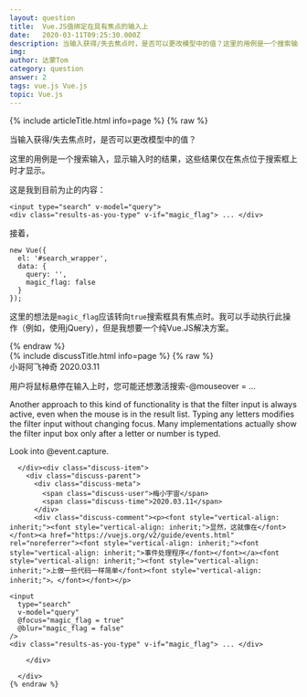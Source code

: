 ```yaml
---
layout: question
title:  Vue.JS值绑定在具有焦点的输入上
date:   2020-03-11T09:25:30.000Z
description: 当输入获得/失去焦点时，是否可以更改模型中的值？这里的用例是一个搜索输入，显示输入时的结果，这些结果仅在焦点位于搜索框上时才显示。这是我到目前为止...
img: 
author: 达蒙Tom
category: question
answer: 2
tags: vue.js Vue.js
topic: Vue.js
---
```

<div class="article-root">
  <div class="article">
    {% include articleTitle.html info=page %}
    {% raw %}
    <div class="article-content"><p><font style="vertical-align: inherit;"><font style="vertical-align: inherit;">当输入获得/失去焦点时，是否可以更改模型中的值？</font></font></p>

<p><font style="vertical-align: inherit;"><font style="vertical-align: inherit;">这里的用例是一个搜索输入，显示输入时的结果，这些结果仅在焦点位于搜索框上时才显示。</font></font></p>

<p><font style="vertical-align: inherit;"><font style="vertical-align: inherit;">这是我到目前为止的内容：</font></font></p>

<pre class="lang-html prettyprint-override"><code>&lt;input type="search" v-model="query"&gt;<font></font>
&lt;div class="results-as-you-type" v-if="magic_flag"&gt; ... &lt;/div&gt;<font></font>
</code></pre>

<p><font style="vertical-align: inherit;"><font style="vertical-align: inherit;">接着，</font></font></p>

<pre class="lang-js prettyprint-override"><code>new Vue({<font></font>
  el: '#search_wrapper',<font></font>
  data: {<font></font>
    query: '',<font></font>
    magic_flag: false<font></font>
  }<font></font>
});<font></font>
</code></pre>

<p><font style="vertical-align: inherit;"><font style="vertical-align: inherit;">这里的想法是</font></font><code>magic_flag</code><font style="vertical-align: inherit;"><font style="vertical-align: inherit;">应该转向</font></font><code>true</code><font style="vertical-align: inherit;"><font style="vertical-align: inherit;">搜索框具有焦点时。</font><font style="vertical-align: inherit;">我可以手动执行此操作（例如，使用jQuery），但是我想要一个纯Vue.JS解决方案。</font></font></p></div>
    {% endraw %}
  </div>

  <div class="discuss-wrapper">
    {% include discussTitle.html info=page %}
    {% raw %}
    <div class="discuss-item">
        <div class="discuss-parent">
          <div class="discuss-meta">
            <span class="discuss-user">小哥阿飞神奇</span>
            <span class="discuss-time">2020.03.11</span>
          </div>
          <div class="discuss-comment"><p><font style="vertical-align: inherit;"><font style="vertical-align: inherit;">用户将鼠标悬停在输入上时，您可能还想激活搜索-@mouseover = ...</font></font></p>

<p>Another approach to this kind of functionality is that the filter input is always active, even when the mouse is in the result list.  Typing any letters modifies the filter input without changing focus.  Many implementations actually show the filter input box only after a letter or number is typed.</p>

<p>Look into @event.capture.</p></div>
        </div>
        
      </div><div class="discuss-item">
        <div class="discuss-parent">
          <div class="discuss-meta">
            <span class="discuss-user">梅小宇宙</span>
            <span class="discuss-time">2020.03.11</span>
          </div>
          <div class="discuss-comment"><p><font style="vertical-align: inherit;"><font style="vertical-align: inherit;">显然，这就像在</font></font><a href="https://vuejs.org/v2/guide/events.html" rel="noreferrer"><font style="vertical-align: inherit;"><font style="vertical-align: inherit;">事件处理程序</font></font></a><font style="vertical-align: inherit;"><font style="vertical-align: inherit;">上做一些代码一样简单</font><font style="vertical-align: inherit;">。</font></font></p>

<pre class="lang-html prettyprint-override"><code>&lt;input <font></font>
  type="search" <font></font>
  v-model="query"<font></font>
  @focus="magic_flag = true"<font></font>
  @blur="magic_flag = false"<font></font>
/&gt;<font></font>
&lt;div class="results-as-you-type" v-if="magic_flag"&gt; ... &lt;/div&gt;<font></font>
</code></pre></div>
        </div>
        
      </div>
    {% endraw %}
  </div>
<div>
